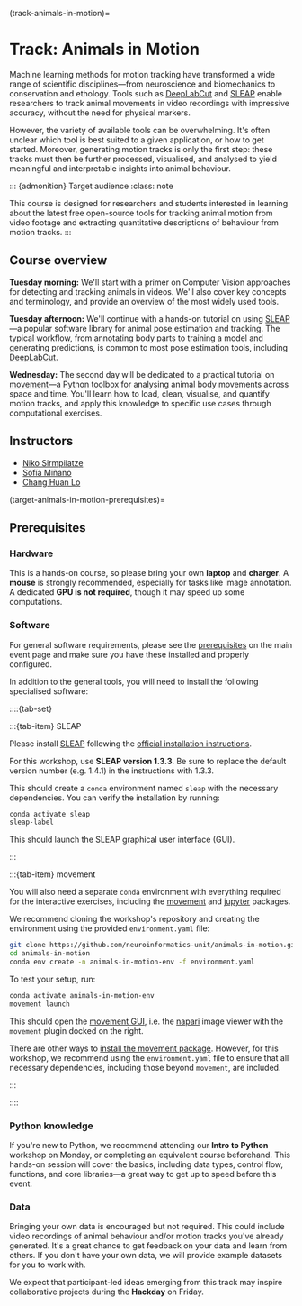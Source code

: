 (track-animals-in-motion)=
# Track: Animals in Motion

Machine learning methods for motion tracking have transformed a wide range of scientific disciplines—from neuroscience and biomechanics to conservation and ethology.
Tools such as [DeepLabCut](https://www.mackenziemathislab.org/deeplabcut/) and [SLEAP](https://sleap.ai/) enable researchers to track animal movements in video recordings with impressive accuracy, without the need for physical markers.

However, the variety of available tools can be overwhelming.
It's often unclear which tool is best suited to a given application, or how to get started.
Moreover, generating motion tracks is only the first step:
these tracks must then be further processed, visualised, and analysed to yield meaningful
and interpretable insights into animal behaviour.

::: {admonition} Target audience
:class: note

This course is designed for researchers and students interested in learning about the latest free open-source tools for tracking animal motion from video footage and extracting quantitative descriptions of behaviour from motion tracks.
:::

## Course overview

__Tuesday morning:__
We'll start with a primer on Computer Vision approaches for detecting and tracking animals in videos.
We'll also cover key concepts and terminology, and provide an overview of the most widely used tools.

__Tuesday afternoon:__
We'll continue with a hands-on tutorial on using [SLEAP](https://sleap.ai/)—a popular software library for animal pose estimation and tracking.
The typical workflow, from annotating body parts to training a model and generating predictions, is common to most pose estimation tools, including [DeepLabCut](https://www.mackenziemathislab.org/deeplabcut/).

__Wednesday:__
The second day will be dedicated to a practical tutorial on [movement](https://movement.neuroinformatics.dev)—a Python toolbox for analysing animal body movements across space and time.
You'll learn how to load, clean, visualise, and quantify motion tracks, and apply this knowledge to specific use cases through computational exercises.

## Instructors
- [Niko Sirmpilatze](https://github.com/niksirbi)
- [Sofía Miñano](https://github.com/sfmig)
- [Chang Huan Lo](https://github.com/lochhh)

(target-animals-in-motion-prerequisites)=
## Prerequisites

### Hardware
This is a hands-on course, so please bring your own **laptop** and **charger**.
A **mouse** is strongly recommended, especially for tasks like image annotation.
A dedicated **GPU is not required**, though it may speed up some computations.

### Software
For general software requirements, please see the [prerequisites](target-general-prerequisites) on the main event page and make sure you have these installed and properly configured.

In addition to the general tools, you will need to install
the following specialised software:

::::{tab-set}

:::{tab-item} SLEAP

Please install [SLEAP](https://sleap.ai/) following the [official installation instructions](https://sleap.ai/installation.html).

For this workshop, use **SLEAP version 1.3.3**. Be sure to replace the default version number (e.g. 1.4.1) in the instructions with 1.3.3.

This should create a `conda` environment named `sleap` with the necessary dependencies. You can verify the installation by running:

```bash
conda activate sleap
sleap-label
```
This should launch the SLEAP graphical user interface (GUI).

:::

:::{tab-item} movement

You will also need a separate `conda` environment with everything required for the interactive exercises, including the [movement](https://movement.neuroinformatics.dev/) and [jupyter](https://jupyter.org/) packages.

We recommend cloning the workshop's repository and creating the environment using the provided `environment.yaml` file:

```bash
git clone https://github.com/neuroinformatics-unit/animals-in-motion.git
cd animals-in-motion
conda env create -n animals-in-motion-env -f environment.yaml
```

To test your setup, run:
```bash
conda activate animals-in-motion-env
movement launch
```

This should open the [movement GUI](https://movement.neuroinformatics.dev/user_guide/gui.html), i.e. the [napari](https://napari.org/) image viewer with the `movement` plugin docked on the right.

There are other ways to [install the movement package](https://movement.neuroinformatics.dev/user_guide/installation.html).
However, for this workshop, we recommend using the `environment.yaml` file to ensure that all necessary dependencies, including those beyond `movement`, are included.

:::

::::

### Python knowledge
If you're new to Python, we recommend attending our __Intro to Python__ workshop on Monday, or completing an equivalent course beforehand.
This hands-on session will cover the basics, including data types, control flow, functions, and core libraries—a great way to get up to speed before this event.

### Data
Bringing your own data is encouraged but not required.
This could include video recordings of animal behaviour and/or motion tracks you've already generated.
It's a great chance to get feedback on your data and learn from others.
If you don't have your own data, we will provide example datasets for you to work with.

We expect that participant-led ideas emerging from this track may inspire collaborative projects during the __Hackday__ on Friday.
